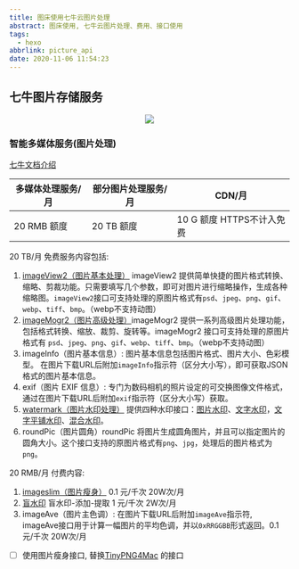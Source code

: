 ```yaml
---
title: 图床使用七牛云图片处理
abstract: 图床使用, 七牛云图片处理、费用、接口使用
tags:
  - hexo
abbrlink: picture_api
date: 2020-11-06 11:54:23
---
```

## 七牛图片存储服务

<p align='center'>
<img src='https://www-static.qbox.me/_next/static/media/qiniu_logo.2e53bd892f3e58652902d56baa38624b.svg'>
</p>

### 智能多媒体服务(图片处理)

[七牛文档介绍](https://www.qiniu.com/prices/dora?source=dora&ref=developer.qiniu.com)

| 多媒体处理服务/月 | 部分图片处理服务/月 | CDN/月                    |
| ----------------- | ------------------- | ------------------------- |
| 20 RMB 额度       | 20 TB 额度          | 10 G 额度 HTTPS不计入免费 |

20 TB/月 免费服务内容包括:

1. [imageView2（图片基本处理）](https://developer.qiniu.com/dora/api/1279/basic-processing-images-imageview2) imageView2 提供简单快捷的图片格式转换、缩略、剪裁功能。只需要填写几个参数，即可对图片进行缩略操作，生成各种缩略图。`imageView2`接口可支持处理的原图片格式有`psd`、`jpeg`、`png`、`gif`、`webp`、`tiff`、`bmp`。（webp不支持动图）
2. [imageMogr2（图片高级处理）](https://developer.qiniu.com/dora/api/1270/the-advanced-treatment-of-images-imagemogr2)imageMogr2 提供一系列高级图片处理功能，包括格式转换、缩放、裁剪、旋转等。imageMogr2 接口可支持处理的原图片格式有 `psd`、`jpeg`、`png`、`gif`、`webp`、`tiff`、`bmp`。（webp不支持动图）
3. imageInfo（图片基本信息）: 图片基本信息包括图片格式、图片大小、色彩模型。
   在图片下载URL后附加`imageInfo`指示符（区分大小写），即可获取JSON格式的图片基本信息。
4. exif（图片 EXIF 信息）: 专门为数码相机的照片设定的可交换图像文件格式，通过在图片下载URL后附加`exif`指示符（区分大小写）获取。
5. [watermark（图片水印处理）](https://developer.qiniu.com/dora/api/1316/image-watermarking-processing-watermark) 提供四种水印接口：[图片水印](https://developer.qiniu.com/dora/api/1316/image-watermarking-processing-watermark#pic-watermark)、[文字水印](https://developer.qiniu.com/dora/api/1316/image-watermarking-processing-watermark#text-watermark)，[文字平铺水印](https://developer.qiniu.com/dora/api/1316/image-watermarking-processing-watermark#text-Tile-watermark)、[混合水印](https://developer.qiniu.com/dora/api/1316/image-watermarking-processing-watermark#multi-watermark)。
6. roundPic（图片圆角）roundPic 将图片生成圆角图片，并且可以指定图片的圆角大小。这个接口支持的原图片格式有`png`、`jpg`，处理后的图片格式为`png`。

20 RMB/月 付费内容:

1. [imageslim（图片瘦身）](https://developer.qiniu.com/dora/api/1271/image-thin-body-imageslim) 0.1 元/千次 20W次/月
2. [盲水印](https://developer.qiniu.com/dora/api/5915/blind-watermarking-processing) 盲水印-添加-提取 1 元/千次 2W次/月
3. imageAve（图片主色调）: 在图片下载URL后附加`imageAve`指示符, imageAve接口用于计算一幅图片的平均色调，并以`0xRRGGBB`形式返回。0.1 元/千次 20W次/月

- [ ] 使用图片瘦身接口, 替换[TinyPNG4Mac](https://github.com/kyleduo/TinyPNG4Mac) 的接口
